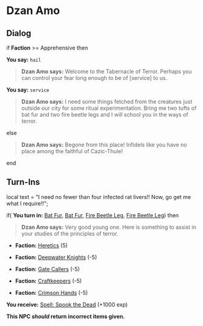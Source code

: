 # Dzan Amo
## Dialog

if **Faction** >= Apprehensive then 


**You say:** `hail`




>**Dzan Amo says:** Welcome to the Tabernacle of Terror. Perhaps you can control your fear long enough to be of [service] to us.


**You say:** `service`




>**Dzan Amo says:** I need some things fetched from the creatures just outside our city for some ritual experimentation. Bring me two tufts of bat fur and two fire beetle legs and I will school you in the ways of terror.


else


>**Dzan Amo says:** Begone from this place! Infidels like you have no place among the faithful of Cazic-Thule!

end

## Turn-Ins



local text = "I need no fewer than four infected rat livers!! Now, go get me what I require!!"; 



if( **You turn in:** [Bat Fur](/item/13069), [Bat Fur](/item/13069), [Fire Beetle Leg](/item/13250), [Fire Beetle Leg](/item/13250)) then 


>**Dzan Amo says:** Very good young one. Here is something to assist in your studies of the principles of terror.


* __Faction:__ [Heretics](/faction/265) (5)


* __Faction:__ [Deepwater Knights](/faction/242) (-5)


* __Faction:__ [Gate Callers](/faction/254) (-5)


* __Faction:__ [Craftkeepers](/faction/231) (-5)


* __Faction:__ [Crimson Hands](/faction/233) (-5)


 **You receive:**  [Spell: Spook the Dead](/item/15209) (+1000 exp)

**This NPC *should* return incorrect items given.**







